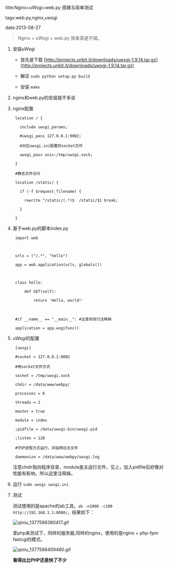 title:Nginx+uWsgi+web.py 搭建与简单测试

tags:web.py,nginx,uwsgi

date:2013-08-27

> Nginx + uWsgi + web.py 效率真是不错。

1. 安装uWsgi  
    * 首先是下载 [http://projects.unbit.it/downloads/uwsgi-1.9.14.tar.gz](http://projects.unbit.it/downloads/uwsgi-1.9.14.tar.gz)
    * 解压 `sudo python setup.py build`
    * 安装 `make`

2. nginx和web.py的安装就不多说

3. nginx配置

        location / {
          include uwsgi_params;
          #uwsgi_pass 127.0.0.1:9002;
          #对应uwsgi.ini配置的socket文件
          uwsgi_pass unix:/tmp/uwsgi.sock;
        }
        #静态文件访问
        location /static/ {
          if (-f $request_filename) {
            rewrite ^/static/(.*)$  /static/$1 break;
          }
        }
 
4. 基于web.py的脚本index.py
   
        import web

        urls = ("/.*", "hello")
        app = web.application(urls, globals())

        class hello:
            def GET(self):
                return 'Hello, world!'

        #if __name__ == "__main__": #注意将改行注释掉
        application = app.wsgifunc()

5. uWsgi的配置

        [uwsgi]
        #socket = 127.0.0.1:9002
        #用socket文件方式
        socket = /tmp/uwsgi.sock
        chdir = /data/www/webpy/
        processes = 8
        threads = 2
        master = true
        module = index
        ;pidfile = /data/uwsgi-bin/uwsgi.pid
        ;listen = 128
        #守护进程方式运行，并指明日志文件
        daemonize = /data/www/webpy/uwsgi.log

    注意chdir指向程序目录，module是主运行文件，见上，加入pidfile后好像对性能有影响，所以这里注释掉。

6. 运行 `sudo uwsgi uwsgi.ini`

7. 测试  
   测试使用的是apache的ab工具。`ab -n1000 -c100 http://192.168.1.1:8080/`，结果如下： 

   ![qiniu_1377586380417.gif](http://vaga-static.qiniudn.com/qiniu_1377586380417.gif "web.py")

   拿php来测试下，同样的服务器,同样的nginx，使用的是nginx + php-fpm fastcgi的模式。

   ![qiniu_1377586409480.gif](http://vaga-static.qiniudn.com/qiniu_1377586409480.gif "php")

   **看得出比PHP还是快了不少**
   